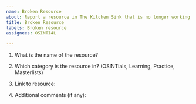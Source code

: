```yaml
---
name: Broken Resource
about: Report a resource in The Kitchen Sink that is no longer working.
title: Broken Resource
labels: Broken resource
assignees: OSINTI4L

---
```


1) What is the name of the resource?


2) Which category is the resource in?
(OSINTials, Learning, Practice, Masterlists)


3) Link to resource:


4) Additional comments (if any):
